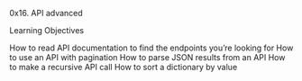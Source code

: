 0x16. API advanced

Learning Objectives


How to read API documentation to find the endpoints you’re looking for
How to use an API with pagination
How to parse JSON results from an API
How to make a recursive API call
How to sort a dictionary by value
